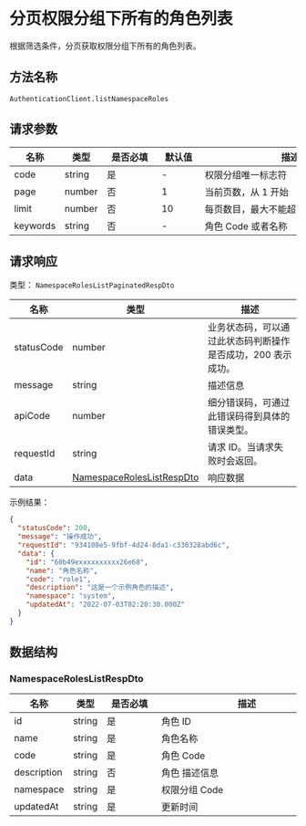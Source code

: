# 分页权限分组下所有的角色列表

<!--
  警告⚠️：
  不要直接修改该文档，
  https://github.com/Authing/authing-docs-factory
  使用该项目进行生成
-->

<LastUpdated />

根据筛选条件，分页获取权限分组下所有的角色列表。

## 方法名称

`AuthenticationClient.listNamespaceRoles`

## 请求参数

| 名称 | 类型 | <div style="width:80px">是否必填</div> | <div style="width:60px">默认值</div> | <div style="width:300px">描述</div> | <div style="width:200px">示例值</div> |
| ---- | ---- | ---- | ---- | ---- | ---- |
 | code | string  | 是 | - | 权限分组唯一标志符  | `my-namespace` |
 | page | number  | 否 | 1 | 当前页数，从 1 开始  | `1` |
 | limit | number  | 否 | 10 | 每页数目，最大不能超过 50，默认为 10  | `10` |
 | keywords | string  | 否 | - | 角色 Code 或者名称  | `test` |



  
## 请求响应

类型： `NamespaceRolesListPaginatedRespDto`

| 名称 | 类型 | 描述 |
| ---- | ---- | ---- |
| statusCode | number | 业务状态码，可以通过此状态码判断操作是否成功，200 表示成功。 |
| message | string | 描述信息 |
| apiCode | number | 细分错误码，可通过此错误码得到具体的错误类型。 |
| requestId | string | 请求 ID。当请求失败时会返回。 |
| data | <a href="#NamespaceRolesListRespDto">NamespaceRolesListRespDto</a> | 响应数据 |



示例结果：

```json
{
  "statusCode": 200,
  "message": "操作成功",
  "requestId": "934108e5-9fbf-4d24-8da1-c330328abd6c",
  "data": {
    "id": "60b49exxxxxxxxxx26e68",
    "name": "角色名称",
    "code": "role1",
    "description": "这是一个示例角色的描述",
    "namespace": "system",
    "updatedAt": "2022-07-03T02:20:30.000Z"
  }
}
```

## 数据结构


### <a id="NamespaceRolesListRespDto"></a> NamespaceRolesListRespDto

| 名称 | 类型 | <div style="width:80px">是否必填</div> | <div style="width:300px">描述</div> | <div style="width:200px">示例值</div> |
| ---- |  ---- | ---- | ---- | ---- |
| id | string | 是 | 角色 ID   |  `60b49exxxxxxxxxx26e68` |
| name | string | 是 | 角色名称   |  `角色名称` |
| code | string | 是 | 角色 Code   |  `role1` |
| description | string | 否 | 角色 描述信息   |  `这是一个示例角色的描述` |
| namespace | string | 是 | 权限分组 Code   |  `system` |
| updatedAt | string | 是 | 更新时间   |  `2022-07-03T02:20:30.000Z` |


